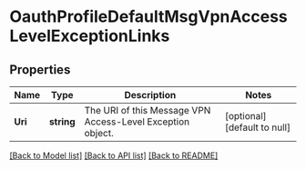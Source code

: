 # OauthProfileDefaultMsgVpnAccessLevelExceptionLinks

## Properties
Name | Type | Description | Notes
------------ | ------------- | ------------- | -------------
**Uri** | **string** | The URI of this Message VPN Access-Level Exception object. | [optional] [default to null]

[[Back to Model list]](../README.md#documentation-for-models) [[Back to API list]](../README.md#documentation-for-api-endpoints) [[Back to README]](../README.md)

